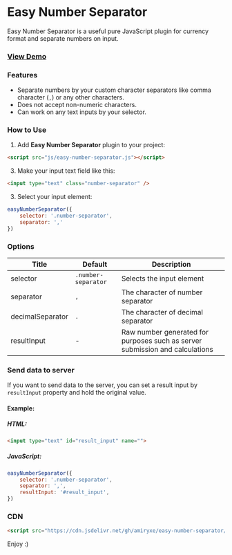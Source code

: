 # Easy Number Separator

Easy Number Separator is a useful pure JavaScript plugin for currency format and separate numbers on input.

### <a href="https://amiryxe.github.io/easy-number-separator/" target="_blank">View Demo</a>

### Features

- Separate numbers by your custom character separators like comma character (`,`) or any other characters.
- Does not accept non-numeric characters.
- Can work on any text inputs by your selector.

### How to Use

1. Add **Easy Number Separator** plugin to your project:

```html
<script src="js/easy-number-separator.js"></script>
```

3. Make your input text field like this:    
```html
<input type="text" class="number-separator" />
```

3. Select your input element:
```javascript
easyNumberSeparator({
    selector: '.number-separator',
    separator: ','
})
```

### Options
|Title|Default|Description|
|-----|-------|-----------|
|selector|`.number-separator`|Selects the input element|
|separator|`,`|The character of number separator|
|decimalSeparator|`.`|The character of decimal separator|
|resultInput|-|Raw number generated for purposes such as server submission and calculations| 

### Send data to server
If you want to send data to the server, you can set a result input by `resultInput` property and hold the original value.

#### Example:

##### HTML:
```html
<input type="text" id="result_input" name="">
```
##### JavaScript:
```javascript
easyNumberSeparator({
    selector: '.number-separator',
    separator: ',',
    resultInput: '#result_input',
})
```


### CDN
```html
<script src="https://cdn.jsdelivr.net/gh/amiryxe/easy-number-separator/easy-number-separator.js"></script>
```

Enjoy :)
